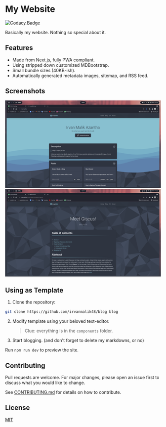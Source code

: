 # My Website

[![Codacy Badge](https://app.codacy.com/project/badge/Grade/2ea4a30ec9534fe5bca58e7668d5fe00)](https://www.codacy.com/gh/irvanmalik48/blog/dashboard?utm_source=github.com&utm_medium=referral&utm_content=irvanmalik48/blog&utm_campaign=Badge_Grade)

Basically my website. Nothing so special about it.

## Features

- Made from Next.js, fully PWA compliant.
- Using stripped down customized MDBootstrap.
- Small bundle sizes (40KB-ish).
- Automatically generated metadata images, sitemap, and RSS feed.

## Screenshots

![SS 1](https://github.com/irvanmalik48/blog/blob/main/repoimg/index.png)
![SS 2](https://github.com/irvanmalik48/blog/blob/main/repoimg/post.png)

## Using as Template

1. Clone the repository:

```bash
git clone https://github.com/irvanmalik48/blog blog
```

2. Modify template using your beloved text-editor.

   > Clue: everything is in the `components` folder.

3. Start blogging. (and don't forget to delete my markdowns, or no)

Run `npm run dev` to preview the site.

## Contributing

Pull requests are welcome. For major changes, please open an issue first to discuss what you would like to change.

See [CONTRIBUTING.md](https://github.com/irvanmalik48/blog/blob/main/CONTRIBUTING.md) for details on how to contribute.

## License

[MIT](https://raw.githubusercontent.com/irvanmalik48/irvanmalik48.github.io/main/LICENSE)
